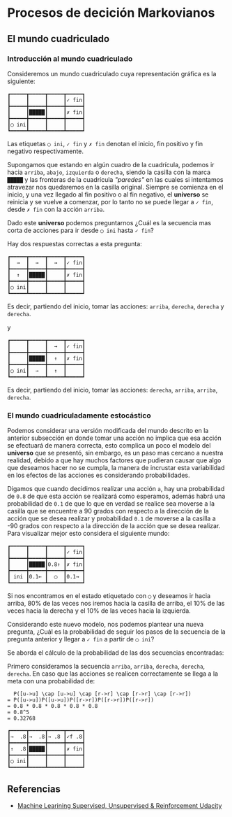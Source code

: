 # Procesos de decición Markovianos

## El mundo cuadriculado

### Introducción al mundo cuadriculado

Consideremos un mundo cuadriculado cuya representación gráfica es la siguiente:

```
┏━━━━━┳━━━━━┳━━━━━┳━━━━━┓
┃     ┃     ┃     ┃✓ fin┃
┣━━━━━╋━━━━━╋━━━━━╋━━━━━┫
┃     ┃█████┃     ┃✗ fin┃
┣━━━━━╋━━━━━╋━━━━━╋━━━━━┫
┃◯ ini┃     ┃     ┃     ┃
┗━━━━━┻━━━━━┻━━━━━┻━━━━━┛
```

Las etiquetas `◯ ini`, `✓ fin` y `✗ fin` denotan el inicio, fin positivo y fin negativo respectivamente.

Supongamos que estando en algún cuadro de la cuadrícula, podemos ir hacia `arriba`, `abajo`, `izquierda` o `derecha`, siendo la casilla con la marca `█████` y las fronteras de la cuadrícula *"paredes"* en las cuales si intentamos atravezar nos quedaremos en la casilla original. Siempre se comienza en el inicio, y una vez llegado al fin positivo o al fin negativo, el **universo** se reinicia y se vuelve a comenzar, por lo tanto no se puede llegar a `✓ fin`, desde `✗ fin` con la acción `arriba`.

Dado este **universo** podemos preguntarnos ¿Cuál es la secuencia mas corta de acciones para ir desde `◯ ini` hasta `✓ fin`?

Hay dos respuestas correctas a esta pregunta:

```
┏━━━━━┳━━━━━┳━━━━━┳━━━━━┓
┃  →  ┃  →  ┃  →  ┃✓ fin┃
┣━━━━━╋━━━━━╋━━━━━╋━━━━━┫
┃  ↑  ┃█████┃     ┃✗ fin┃
┣━━━━━╋━━━━━╋━━━━━╋━━━━━┫
┃◯ ini┃     ┃     ┃     ┃
┗━━━━━┻━━━━━┻━━━━━┻━━━━━┛
```

Es decir, partiendo del inicio, tomar las acciones: `arriba`, `derecha`, `derecha` y `derecha`.

y

```
┏━━━━━┳━━━━━┳━━━━━┳━━━━━┓
┃     ┃     ┃  →  ┃✓ fin┃
┣━━━━━╋━━━━━╋━━━━━╋━━━━━┫
┃     ┃█████┃  ↑  ┃✗ fin┃
┣━━━━━╋━━━━━╋━━━━━╋━━━━━┫
┃◯ ini┃  →  ┃  ↑  ┃     ┃
┗━━━━━┻━━━━━┻━━━━━┻━━━━━┛
```

Es decir, partiendo del inicio, tomar las acciones: `derecha`, `arriba`, `arriba`, `derecha`.

### El mundo cuadriculadamente estocástico

Podemos considerar una versión modificada del mundo descrito en la anterior subsección en donde tomar una acción no implica que esa acción se efectuará de manera correcta, esto complica un poco el modelo del **universo** que se presentó, sin embargo, es un paso mas cercano a nuestra realidad, debido a que hay muchos factores que pudieran causar que algo que deseamos hacer no se cumpla, la manera de incrustar esta variabilidad en los efectos de las acciones es considerando probabilidades.

Digamos que cuando decidimos realizar una acción `a`, hay una probabilidad de `0.8` de que esta acción se realizará como esperamos, además habrá una probabilidad de `0.1` de que lo que en verdad se realice sea moverse a la casilla que se encuentre a 90 grados con respecto a la dirección de la acción que se desea realizar y probabilidad `0.1` de moverse a la casilla a -90 grados con respecto a la dirección de la acción que se desea realizar. Para visualizar mejor esto considera el siguiente mundo:

```
┏━━━━━┳━━━━━┳━━━━━┳━━━━━┓
┃     ┃     ┃     ┃✓ fin┃
┣━━━━━╋━━━━━╋━━━━━╋━━━━━┫
┃     ┃█████┃0.8↑ ┃✗ fin┃
┣━━━━━╋━━━━━╋━━━━━╋━━━━━┫
┃ ini ┃0.1← ┃  ◯  ┃0.1→ ┃
┗━━━━━┻━━━━━┻━━━━━┻━━━━━┛
```

Si nos encontramos en el estado etiquetado con `◯` y deseamos ir hacia arriba, 80% de las veces nos iremos hacia la casilla de arriba, el 10% de las veces hacia la derecha y el 10% de las veces hacia la izquierda.

Considerando este nuevo modelo, nos podemos plantear una nueva pregunta, ¿Cuál es la probabilidad de seguir los pasos de la secuencia de la pregunta anterior y llegar a `✓ fin` a partir de `◯ ini`?

Se aborda el cálculo de la probabilidad de las dos secuencias encontradas:

Primero consideramos la secuencia `arriba`, `arriba`, `derecha`, `derecha`, `derecha`. En caso que las acciones se realicen correctamente se llega a la meta con una probabilidad de:

```
  P([u->u] \cap [u->u] \cap [r->r] \cap [r->r] \cap [r->r])
= P([u->u])P([u->u])P([r->r])P([r->r])P([r->r])
= 0.8 * 0.8 * 0.8 * 0.8 * 0.8
= 0.8^5
= 0.32768
```

```
┏━━━━━┳━━━━━┳━━━━━┳━━━━━┓
┃→  .8┃→  .8┃→ .8 ┃✓f .8┃
┣━━━━━╋━━━━━╋━━━━━╋━━━━━┫
┃↑  .8┃█████┃     ┃✗ fin┃
┣━━━━━╋━━━━━╋━━━━━╋━━━━━┫
┃◯ ini┃     ┃     ┃     ┃
┗━━━━━┻━━━━━┻━━━━━┻━━━━━┛
```

## Referencias

* [Machine Learining Supervised, Unsupervised & Reinforcement Udacity](https://www.udacity.com/course/machine-learning--ud262)
